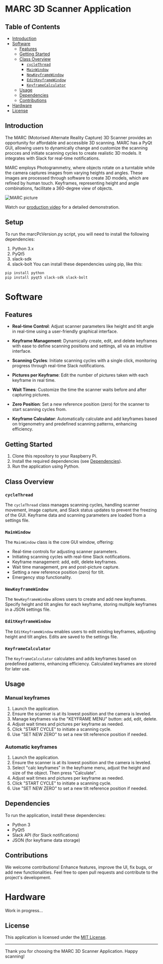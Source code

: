 # MARC 3D Scanner Application

## Table of Contents
- [Introduction](#introduction)
- [Software](#software)
  - [Features](#features)
  - [Getting Started](#getting-started)
  - [Class Overview](#class-overview)
    - [`cycleThread`](#cyclethread)
    - [`MainWindow`](#mainwindow)
    - [`NewKeyframeWindow`](#newkeyframewindow)
    - [`EditKeyframeWindow`](#editkeyframewindow)
    - [`KeyframeCalculator`](#keyframecalculator)
  - [Usage](#usage)
  - [Dependencies](#dependencies)
  - [Contributions](#contributions)
- [Hardware](#hardware)
- [License](#license)

## Introduction

The MARC (Motorised Alternate Reality Capture) 3D Scanner provides an opportunity for affordable and accessible 3D scanning. MARC has a PyQt GUI, allowing users to dynamically change and customize the scanning procces and initiate scanning cycles to create realistic 3D models. It integrates with Slack for real-time notifications.

MARC employs Photogrammetry, where objects rotate on a turntable while the camera captures images from varying heights and angles. These images are processed through software to create 3D models, which are refined by human touch. Keyframes, representing height and angle combinations, facilitate a 360-degree view of objects.

![MARC picture](../readmePics/kfcExplenation.png)

Watch our [production video](https://we.tl/t-bFW5XTTR4l) for a detailed demonstration.

## Setup
To run the marcPcVersion.py script, you will need to install the following dependencies:
1. Python 3.x
2. PyQt5
3. slack-sdk
4. slack-bolt
You can install these dependencies using pip, like this:
```bash
pip install python
pip install pyqt5 slack-sdk slack-bolt
```

# Software

## Features

- **Real-time Control**: Adjust scanner parameters like height and tilt angle in real-time using a user-friendly graphical interface.

- **Keyframe Management**: Dynamically create, edit, and delete keyframes with ease to define scanning positions and settings, all via an intuitive interface.

- **Scanning Cycles**: Initiate scanning cycles with a single click, monitoring progress through real-time Slack notifications.

- **Pictures per Keyframe**: Edit the number of pictures taken with each keyframe in real time.

- **Wait Times**: Customize the time the scanner waits before and after capturing pictures.

- **Zero Position**: Set a new reference position (zero) for the scanner to start scanning cycles from. 

- **Keyframe Calculator**: Automatically calculate and add keyframes based on trigenometry and predefined scanning patterns, enhancing efficiency.

## Getting Started

1. Clone this repository to your Raspberry Pi.
2. Install the required dependencies (see [Dependencies](#dependencies)).
3. Run the application using Python.

## Class Overview

### `cycleThread`

The `cycleThread` class manages scanning cycles, handling scanner movement, image capture, and Slack status updates to prevent the freezing of the GUI. Keyframe data and scanning parameters are loaded from a settings file.

### `MainWindow`

The `MainWindow` class is the core GUI window, offering:

- Real-time controls for adjusting scanner parameters.
- Initiating scanning cycles with real-time Slack notifications.
- Keyframe management: add, edit, delete keyframes.
- Wait time management, pre and post-picture capture.
- Setting a new reference position (zero) for tilt.
- Emergency stop functionality.

### `NewKeyframeWindow`

The `NewKeyframeWindow` allows users to create and add new keyframes. Specify height and tilt angles for each keyframe, storing multiple keyframes in a JSON settings file.

### `EditKeyframeWindow`

The `EditKeyframeWindow` enables users to edit existing keyframes, adjusting height and tilt angles. Edits are saved to the settings file.

### `KeyframeCalculator`

The `KeyframeCalculator` calculates and adds keyframes based on predefined patterns, enhancing efficiency. Calculated keyframes are stored for later use.

## Usage

### Manual keyframes

1. Launch the application.
2. Ensure the scanner is at its lowest position and the camera is leveled.
3. Manage keyframes via the "KEYFRAME MENU" button: add, edit, delete.
4. Adjust wait times and pictures per keyframe as needed.
5. Click "START CYCLE" to initiate a scanning cycle.
6. Use "SET NEW ZERO" to set a new tilt reference position if needed.


### Automatic keyframes

1. Launch the application.
2. Ensure the scanner is at its lowest position and the camera is leveled.
3. Select "calc keyframes" in the keyframe menu, adjust the height and size of the object. Then press "Calculate".
4. Adjust wait times and pictures per keyframe as needed.
5. Click "START CYCLE" to initiate a scanning cycle.
6. Use "SET NEW ZERO" to set a new tilt reference position if needed.


## Dependencies

To run the application, install these dependencies:

- Python 3
- PyQt5
- Slack API (for Slack notifications)
- JSON (for keyframe data storage)

## Contributions

We welcome contributions! Enhance features, improve the UI, fix bugs, or add new functionalities. Feel free to open pull requests and contribute to the project's development.

# Hardware

Work in progress...

## License

This application is licensed under the [MIT License](LICENSE).

---

Thank you for choosing the MARC 3D Scanner Application. Happy scanning!
